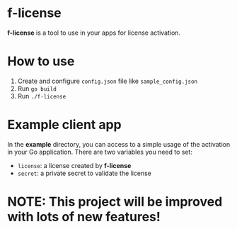 # f-license

**f-license** is a tool to use in your apps for license activation.

# How to use

1. Create and configure `config.json` file like `sample_config.json`
2. Run `go build`
3. Run `./f-license` 


# Example client app

In the **example** directory, you can access to a simple usage of the activation in your Go application. There are two variables you need to set:

- `license`: a license created by **f-license** 
- `secret`: a private secret to validate the license

# NOTE: This project will be improved with lots of new features!
